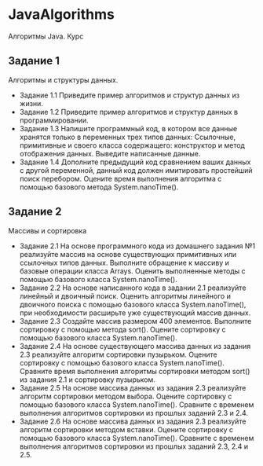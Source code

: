 # JavaAlgorithms
Алгоритмы Java. Курс

## Задание 1
Алгоритмы и структуры данных.
* Задание 1.1
Приведите пример алгоритмов и структур данных из жизни.
* Задание 1.2
Приведите пример алгоритмов и структур данных в программировании.
* Задание 1.3
Напишите программный код, в котором все данные хранятся только в переменных трех типов данных: Ссылочные, примитивные и своего класса содержащего: конструктор и метод отображения данных.
Выведите написанные данные. 
* Задание 1.4
Дополните предыдущий код сравнением ваших данных с другой переменной, данный код должен имитировать простейший поиск перебором.
Оцените время выполнения алгоритма с помощью базового метода System.nanoTime().

## Задание 2
Массивы и сортировка
* Задание 2.1
На основе программного кода из домашнего задания №1 реализуйте массив на основе существующих примитивных или ссылочных типов данных.
Выполните обращение к массиву и базовые операции класса Arrays.
Оценить выполненные методы с помощью базового класса System.nanoTime().
* Задание 2.2
На основе написанного кода в задании 2.1 реализуйте линейный и двоичный поиск.
Оценить алгоритмы линейного и двоичного поиска с помощью базового класса System.nanoTime(), при необходимости расширьте уже существующий массив данных.
* Задание 2.3
Создайте массив размером 400 элементов.
Выполните сортировку с помощью метода sort().
Оцените сортировку с помощью базового класса System.nanoTime().
* Задание 2.4
На основе существующего массива данных из задания 2.3 реализуйте алгоритм сортировки пузырьком.
Оцените сортировку с помощью базового класса System.nanoTime().
Сравните время выполнения алгоритмы сортировки методом sort() из задания 2.1 и сортировку пузырьком.
* Задание 2.5
На основе массива данных из задания 2.3 реализуйте алгоритм сортировки методом выбора.
Оцените сортировку с помощью базового класса System.nanoTime().
Сравните с временем выполнения алгоритмов сортировки из прошлых заданий 2.3 и 2.4.
* Задание 2.6
На основе массива данных из задания 2.3 реализуйте алгоритм сортировки методом вставки.
Оцените сортировку с помощью базового класса System.nanoTime().
Сравните с временем выполнения алгоритмов сортировки из прошлых заданий 2.3, 2.4 и 2.5.

